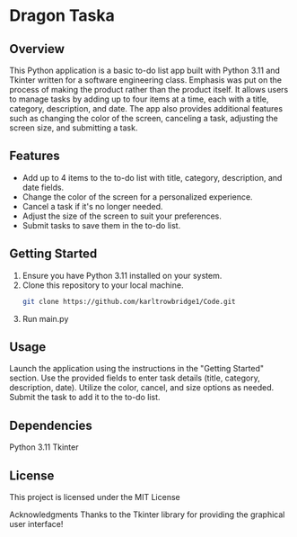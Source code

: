 # Dragon Taska 

## Overview
This Python application is a basic to-do list app built with Python 3.11 and Tkinter written for a software engineering class. Emphasis was put on the process of making the product rather than the product itself.
It allows users to manage tasks by adding up to four items at a time, each with a title, category, description, and date. The app also provides additional features such as changing the color of the screen, canceling a task, adjusting the screen size, and submitting a task.

## Features
- Add up to 4 items to the to-do list with title, category, description, and date fields.
- Change the color of the screen for a personalized experience.
- Cancel a task if it's no longer needed.
- Adjust the size of the screen to suit your preferences.
- Submit tasks to save them in the to-do list.

## Getting Started
1. Ensure you have Python 3.11 installed on your system.
2. Clone this repository to your local machine.
   ```bash
   git clone https://github.com/karltrowbridge1/Code.git
   ```
3. Run main.py


## Usage
Launch the application using the instructions in the "Getting Started" section.
Use the provided fields to enter task details (title, category, description, date).
Utilize the color, cancel, and size options as needed.
Submit the task to add it to the to-do list.

## Dependencies
Python 3.11
Tkinter

## License
This project is licensed under the MIT License 

Acknowledgments
Thanks to the Tkinter library for providing the graphical user interface!
